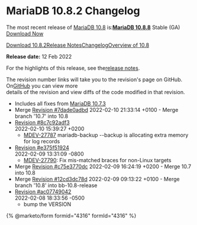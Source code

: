 # MariaDB 10.8.2 Changelog

The most recent release of [MariaDB 10.8](../../old-releases/release-notes-mariadb-10-8-series/what-is-mariadb-108.md) is:[**MariaDB 10.8.8**](../../old-releases/release-notes-mariadb-10-8-series/mariadb-10-8-8-release-notes.md) Stable (GA) [Download Now](https://downloads.mariadb.org/mariadb/10.8.8/)

[Download 10.8.2](https://mariadb.org/download/?tab=mariadb\&release=10.8.2\&product=mariadb)[Release Notes](../../old-releases/release-notes-mariadb-10-8-series/mariadb-1082-release-notes.md)[Changelog](mariadb-1082-changelog.md)[Overview of 10.8](../../old-releases/release-notes-mariadb-10-8-series/what-is-mariadb-108.md)

**Release date:** 12 Feb 2022

For the highlights of this release, see the[release notes](../../old-releases/release-notes-mariadb-10-8-series/mariadb-1082-release-notes.md).

The revision number links will take you to the revision's page on GitHub. On[GitHub](https://github.com/MariaDB/server/tree/10.8) you can view more\
details of the revision and view diffs of the code modified in that revision.

* Includes all fixes from [MariaDB 10.7.3](../changelogs-mariadb-10-7-series/mariadb-1073-changelog.md)
* Merge [Revision #7dade0adbd](https://github.com/MariaDB/server/commit/7dade0adbd) 2022-02-10 21:33:14 +0100 - Merge branch '10.7' into 10.8
* [Revision #8c7c92adf3](https://github.com/MariaDB/server/commit/8c7c92adf3)\
  2022-02-10 15:39:27 +0200
  * [MDEV-27787](https://jira.mariadb.org/browse/MDEV-27787) mariadb-backup --backup is allocating extra memory for log records
* [Revision #e375f51924](https://github.com/MariaDB/server/commit/e375f51924)\
  2022-02-09 13:31:09 -0800
  * [MDEV-27790](https://jira.mariadb.org/browse/MDEV-27790): Fix mis-matched braces for non-Linux targets
* Merge [Revision #c75e3770dc](https://github.com/MariaDB/server/commit/c75e3770dc) 2022-02-09 16:24:19 +0200 - Merge 10.7 into 10.8
* Merge [Revision #12cd3dc78d](https://github.com/MariaDB/server/commit/12cd3dc78d) 2022-02-09 09:13:22 +0100 - Merge branch '10.8' into bb-10.8-release
* [Revision #ac07749042](https://github.com/MariaDB/server/commit/ac07749042)\
  2022-02-08 18:33:56 -0500
  * bump the VERSION

{% @marketo/form formid="4316" formId="4316" %}
